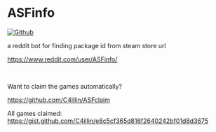 

# ASFinfo
<!---[![Reddit](https://img.shields.io/reddit/user-karma/combined/ASFinfo?style=for-the-badge&logo=reddit&logoColor=white)](https://www.reddit.com/user/ASFinfo/)--->
[![Github](https://img.shields.io/github/stars/C4illin/ASFinfo?logo=github&logoColor=white&style=for-the-badge)](https://github.com/C4illin/ASFinfo/stargazers/)

a reddit bot for finding package id from steam store url

https://www.reddit.com/user/ASFinfo/

<br>

Want to claim the games automatically?

https://github.com/C4illin/ASFclaim

All games claimed: https://gist.github.com/C4illin/e8c5cf365d816f2640242bf01d8d3675
